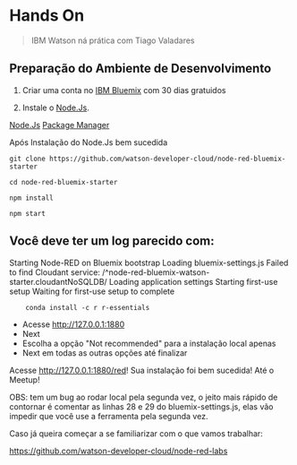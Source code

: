 Hands On
================

> IBM Watson ná prática com Tiago Valadares

Preparação do Ambiente de Desenvolvimento
-----------------------------------------


1. Criar uma conta no [IBM Bluemix](https://www.ibm.com/br-pt/marketplace/cloud-platform) com 30 dias gratuidos

2. Instale o [Node.Js](https://nodejs.org/).

[Node.Js](https://nodejs.org/en/download/ )
[Package Manager](https://nodejs.org/en/download/package-manager/ )

Após Instalação do Node.Js bem sucedida

```git clone https://github.com/watson-developer-cloud/node-red-bluemix-starter```

```cd node-red-bluemix-starter```

```npm install```

```npm start```

Você deve ter um log parecido com:
----------------------------------

Starting Node-RED on Bluemix bootstrap
Loading bluemix-settings.js
Failed to find Cloudant service: /^node-red-bluemix-watson-starter.cloudantNoSQLDB/
Loading application settings
Starting first-use setup
Waiting for first-use setup to complete

        conda install -c r r-essentials

-   Acesse http://127.0.0.1:1880
-   Next
-   Escolha a opção "Not recommended" para a instalação local apenas
-   Next em todas as outras opções até finalizar

Acesse http://127.0.0.1:1880/red! Sua instalação foi bem sucedida! Até o Meetup!

OBS: tem um bug ao rodar local pela segunda vez, o jeito mais rápido de contornar é comentar as linhas 28 e 29 do bluemix-settings.js, elas vão impedir que você use a ferramenta pela segunda vez.

Caso já queira começar a se familiarizar com o que vamos trabalhar:

https://github.com/watson-developer-cloud/node-red-labs